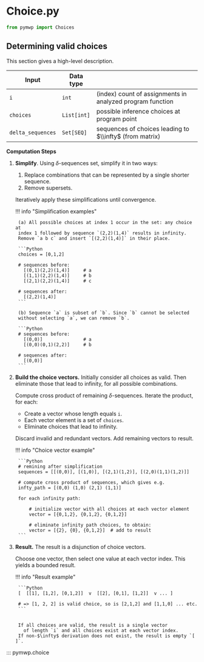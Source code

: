 # Choice.py

```python
from pymwp import Choices
```

## Determining valid choices

This section gives a high-level description.

| Input             | Data type   |                                                           |
|-------------------|-------------|-----------------------------------------------------------|
| `i`               | `int`       | (index) count of assignments in analyzed program function |
| `choices`         | `List[int]` | possible inference choices at program point               |
| `delta_sequences` | `Set[SEQ]`  | sequences of choices leading to $\\infty$ (from matrix)   |

**Computation Steps**

1. **Simplify**. Using $\delta$-sequences set, simplify it in two ways:

    1. Replace combinations that can be represented by a single shorter
      sequence.
    2. Remove supersets.

    Iteratively apply these simplifications until convergence.

    !!! info "Simplification examples"

        (a) All possible choices at index 1 occur in the set: any choice at
        index 1 followed by sequence `(2,2)(1,4)` results in infinity.
        Remove `a b c` and insert `[(2,2)(1,4)]` in their place.

        ```Python
        choices = [0,1,2]

        # sequences before:
          [(0,1)(2,2)(1,4)]     # a
          [(1,1)(2,2)(1,4)]     # b
          [(2,1)(2,2)(1,4)]     # c

        # sequences after:
          [(2,2)(1,4)]
        ```

        (b) Sequence `a` is subset of `b`. Since `b` cannot be selected
        without selecting `a`, we can remove `b`.

        ```Python
        # sequences before:
          [(0,0)]               # a
          [(0,0)(0,1)(2,2)]     # b

        # sequences after:
          [(0,0)]
        ```

2. **Build the choice vectors.** Initially consider all choices as valid.
   Then eliminate those that lead to infinity, for all possible
   combinations.

    Compute cross product of remaining $\delta$-sequences.
    Iterate the product, for each:

    - Create a vector whose length equals `i`.
    - Each vector element is a set of `choices`.
    - Eliminate choices that lead to infinity.

    Discard invalid and redundant vectors. Add remaining vectors to result.

    !!! info "Choice vector example"

        ```Python
        # remining after simplification
        sequences = [[(0,0)], [(1,0)], [(2,1)(1,2)], [(2,0)(1,1)(1,2)]]
   
        # compute cross product of sequences, which gives e.g.
        infty_path = [(0,0) (1,0) (2,1) (1,1)]

        for each infinity path:

            # initialize vector with all choices at each vector element
            vector = [{0,1,2}, {0,1,2}, {0,1,2}]

            # eliminate infinity path choices, to obtain:
            vector = [{2}, {0}, {0,1,2}]  # add to result
        ```

3. **Result.** The result is a disjunction of choice vectors.

    Choose one vector, then select one value at each vector index. 
    This yields a bounded result.

    !!! info "Result example"

        ```Python
        [  [[1], [1,2], [0,1,2]]  v  [[2], [0,1], [1,2]]  v ... ]

        # => [1, 2, 2] is valid choice, so is [2,1,2] and [1,1,0] ... etc.
        ```


        If all choices are valid, the result is a single vector
          of length `i` and all choices exist at each vector index.
        If non-$\infty$ derivation does not exist, the result is empty `[ ]`.


::: pymwp.choice
